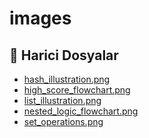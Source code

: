 # images

<!--Index-->

## 🔗 Harici Dosyalar

- [hash_illustration.png](./hash_illustration.png)
- [high_score_flowchart.png](./high_score_flowchart.png)
- [list_illustration.png](./list_illustration.png)
- [nested_logic_flowchart.png](./nested_logic_flowchart.png)
- [set_operations.png](./set_operations.png)


<!--Index-->
